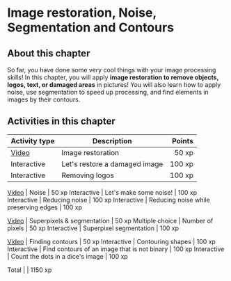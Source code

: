 # Image restoration, Noise, Segmentation and Contours

## About this chapter

So far, you have done some very cool things with your image processing skills! In this chapter, you will apply **image restoration to remove objects, logos, text, or damaged areas** in pictures! You will also learn how to apply noise, use segmentation to speed up processing, and find elements in images by their contours.

## Activities in this chapter

Activity type   | Description                                  | Points
----------------|----------------------------------------------|--------:
[Video](1.mp4)  | Image restoration                            |   50 xp
Interactive     | Let's restore a damaged image                |  100 xp
Interactive     | Removing logos                               |  100 xp

[Video](2.mp4)  | Noise                                        |   50 xp
Interactive     | Let's make some noise!                       |  100 xp
Interactive     | Reducing noise                               |  100 xp
Interactive     | Reducing noise while preserving edges        |  100 xp

[Video](3.mp4)  | Superpixels & segmentation                   |   50 xp
Multiple choice | Number of pixels                             |   50 xp
Interactive     | Superpixel segmentation                      |  100 xp

[Video](4.mp4)  | Finding contours                             |   50 xp
Interactive     | Contouring shapes                            |  100 xp
Interactive     | Find contours of an image that is not binary |  100 xp
Interactive     | Count the dots in a dice's image             |  100 xp

Total           |                                              | 1150 xp
